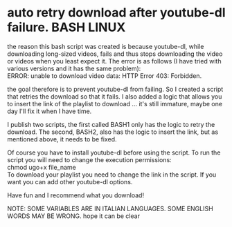 # auto retry download after youtube-dl failure. BASH LINUX

the reason this bash script was created is because youtube-dl, while downloading long-sized videos, fails and thus stops downloading the video or videos when you least expect it. The error is as follows (I have tried with various versions and it has the same problem):  
ERROR: unable to download video data: HTTP Error 403: Forbidden.

the goal therefore is to prevent youtube-dl from failing. So I created a script that retries the download so that it fails. I also added a logic that allows you to insert the link of the playlist to download ... it's still immature, maybe one day I'll fix it when I have time.

I publish two scripts, the first called BASH1 only has the logic to retry the download. The second, BASH2, also has the logic to insert the link, but as mentioned above, it needs to be fixed.

Of course you have to install youtube-dl before using the script.
To run the script you will need to change the execution permissions:    
chmod ugo+x file_name   
To download your playlist you need to change the link in the script. If you want you can add other youtube-dl options.

Have fun and I recommend what you download!

NOTE: SOME VARIABLES ARE IN ITALIAN LANGUAGES. SOME ENGLISH WORDS MAY BE WRONG. hope it can be clear
